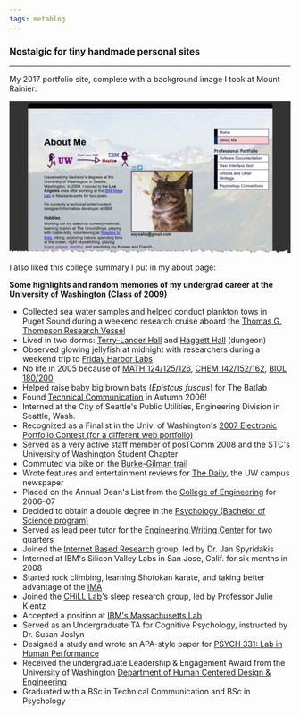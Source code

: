 ```yaml
---
tags: metablog
---
```


### Nostalgic for tiny handmade personal sites
---

My 2017 portfolio site, complete with a background image I took at Mount Rainier: 

![There's a crudely scrawled diagram at the top with stick figures depicting the author's journey from college to their first job at IBM. There's also a picture of an indignant cat. The page itself has a background image--a 10% opacity image of the author's own photo of the top of Mount Rainier.](/img/posts/2025/oldportfolio.png)

I also liked this college summary I put in my about page: 

**Some highlights and random memories of my undergrad career at the University of Washington (Class of 2009)**

- Collected sea water samples and helped conduct plankton tows in Puget Sound during a weekend research cruise aboard the [Thomas G. Thompson Research Vessel](http://oceanexplorer.noaa.gov/technology/vessels/thompson/thompson.html)
- Lived in two dorms: [Terry-Lander Hall](http://www.hfs.washington.edu/housing/Default.aspx?id=268) and [Haggett Hall](http://www.hfs.washington.edu/housing/Default.aspx?id=262) (dungeon)
- Observed glowing jellyfish at midnight with researchers during a weekend trip to [Friday Harbor Labs](http://depts.washington.edu/fhl/)
- No life in 2005 because of [MATH 124/125/126](http://www.washington.edu/students/crscat/math.html#math124), [CHEM 142/152/162](http://www.washington.edu/students/crscat/chem.html#chem142), [BIOL 180/200](http://www.washington.edu/students/crscat/biology.html#biol180)
- Helped raise baby big brown bats (*Epistcus fuscus*) for The Batlab
- Found [Technical Communication](http://www.hcde.washington.edu/) in Autumn 2006!
- Interned at the City of Seattle's Public Utilities, Engineering Division in Seattle, Wash.
- Recognized as a Finalist in the Univ. of Washington's [2007 Electronic Portfolio Contest (for a different web portfolio)](http://www.washington.edu/lst/research_development/research_projects/portfolio_contest)
- Served as a very active staff member of posTComm 2008 and the STC's University of Washington Student Chapter
- Commuted via bike on the [Burke-Gilman trail](https://www.seattle.gov/parks/allparks/burke-gilman-trail)
- Wrote features and entertainment reviews for [The Daily](http://dailyuw.com/), the UW campus newspaper
- Placed on the Annual Dean's List from the [College of Engineering](http://www.engr.washington.edu/) for 2006–07
- Decided to obtain a double degree in the [Psychology (Bachelor of Science program)](http://web.psych.washington.edu/psych.php#p=47)
- Served as lead peer tutor for the [Engineering Writing Center](http://www.hcde.washington.edu/ewc/) for two quarters
- Joined the [Internet Based Research](http://depts.washington.edu/intres/drupal/) group, led by Dr. Jan Spyridakis
- Interned at IBM's Silicon Valley Labs in San Jose, Calif. for six months in 2008
- Started rock climbing, learning Shotokan karate, and taking better advantage of the [IMA](http://depts.washington.edu/ima/)
- Joined the [CHiLL Lab](http://depts.washington.edu/chilllab/)'s sleep research group, led by Professor Julie Kientz
- Accepted a position at [IBM's Massachusetts Lab](http://www.ibm.com/press/us/en/pressrelease/22153.wss)
- Served as an Undergraduate TA for Cognitive Psychology, instructed by Dr. Susan Joslyn
- Designed a study and wrote an APA-style paper for [PSYCH 331: Lab in Human Performance](http://web.psych.washington.edu/psych.php#p=76)
- Received the undergraduate Leadership & Engagement Award from the University of Washington [Department of Human Centered Design & Engineering](http://www.hcde.washington.edu/)
- Graduated with a BSc in Technical Communication and BSc in Psychology
